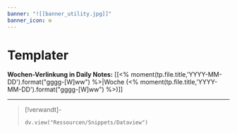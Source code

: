 ```yaml
---
banner: "![[banner_utility.jpg]]"
banner_icon: ⚙️
---
```


# Templater

**Wochen-Verlinkung in Daily Notes:**
\[[<% moment(tp.file.title,'YYYY-MM-DD').format("gggg-[W]ww") %>|Woche (<% moment(tp.file.title,'YYYY-MM-DD').format("gggg-[W]ww") %>)]]

---

> [!verwandt]-
> ```dataviewjs
> dv.view("Ressourcen/Snippets/Dataview")
> ```